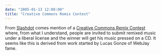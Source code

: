```yaml
---
date: "2005-01-13 12:00:00"
title: "Creative Commons Remix Contest"
---
```




From [Slashdot](http://news.slashdot.org/story/05/01/13/149224/creative-commons-remix-contest) comes mention of a [Creative Commons Remix Contest](http://ccmixter.org/) where, from what I understand, people are invited to submit remixed music under a liberal license and the winner will get his music pressed on a CD. It seems like this is derived from work started by Lucas Gonze of WebJay fame.

